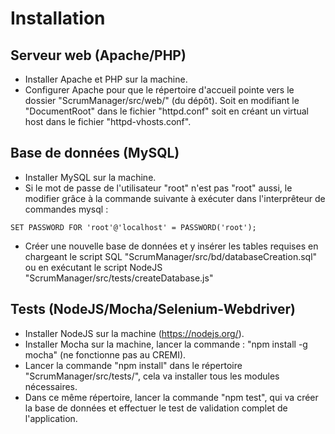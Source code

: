 # Installation #

## Serveur web (Apache/PHP) ##
* Installer Apache et PHP sur la machine.
* Configurer Apache pour que le répertoire d'accueil pointe vers le dossier "ScrumManager/src/web/" (du dépôt). Soit en modifiant 
le "DocumentRoot" dans le fichier "httpd.conf" soit en créant un virtual host dans le fichier "httpd-vhosts.conf".

## Base de données (MySQL) ##
* Installer MySQL sur la machine.
* Si le mot de passe de l'utilisateur "root" n'est pas "root" aussi, le modifier grâce à la commande suivante à exécuter dans 
l'interprêteur de commandes mysql : 
```
SET PASSWORD FOR 'root'@'localhost' = PASSWORD('root');
```
* Créer une nouvelle base de données et y insérer les tables requises en chargeant le script SQL 
"ScrumManager/src/bd/databaseCreation.sql" ou en exécutant le script NodeJS "ScrumManager/src/tests/createDatabase.js"

## Tests (NodeJS/Mocha/Selenium-Webdriver) ##
* Installer NodeJS sur la machine (https://nodejs.org/).
* Installer Mocha sur la machine, lancer la commande  : "npm install -g mocha" (ne fonctionne pas au CREMI).
* Lancer la commande "npm install" dans le répertoire "ScrumManager/src/tests/", cela va installer tous les modules nécessaires.
* Dans ce même répertoire, lancer la commande "npm test", qui va créer la base de données et effectuer le test de validation complet de l'application.
